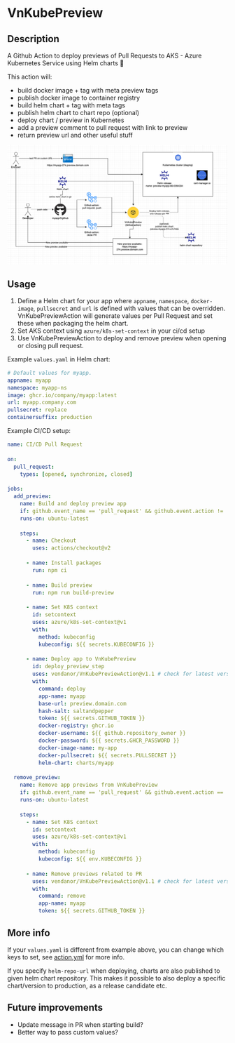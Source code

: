 # VnKubePreview

## Description
A Github Action to deploy previews of Pull Requests to AKS - Azure Kubernetes Service using Helm charts 🚀

This action will:
 - build docker image + tag with meta preview tags
 - publish docker image to container registry
 - build helm chart + tag with meta tags
 - publish helm chart to chart repo (optional)
 - deploy chart / preview in Kubernetes
 - add a preview comment to pull request with link to preview
 - return preview url and other useful stuff

![illustration](illustration.png)

## Usage
1. Define a Helm chart for your app where `appname`, `namespace`, `docker-image`, `pullsecret` and `url` is defined
with values that can be overridden. VnKubePreviewAction will generate values per Pull Request
and set these when packaging the helm chart.
2. Set AKS context using `azure/k8s-set-context` in your ci/cd setup
3. Use VnKubePreviewAction to deploy and remove preview when opening or closing pull request.

Example `values.yaml` in Helm chart:
```yaml
# Default values for myapp.
appname: myapp
namespace: myapp-ns
image: ghcr.io/company/myapp:latest
url: myapp.company.com
pullsecret: replace
containersuffix: production
```

Example CI/CD setup:
```yaml
name: CI/CD Pull Request

on:
  pull_request:
    types: [opened, synchronize, closed]

jobs:
  add_preview:
    name: Build and deploy preview app
    if: github.event_name == 'pull_request' && github.event.action != 'closed'
    runs-on: ubuntu-latest

    steps:
      - name: Checkout
        uses: actions/checkout@v2

      - name: Install packages
        run: npm ci

      - name: Build preview
        run: npm run build-preview

      - name: Set K8S context
        id: setcontext
        uses: azure/k8s-set-context@v1
        with:
          method: kubeconfig
          kubeconfig: ${{ secrets.KUBECONFIG }}

      - name: Deploy app to VnKubePreview
        id: deploy_preview_step
        uses: vendanor/VnKubePreviewAction@v1.1 # check for latest version
        with:
          command: deploy
          app-name: myapp
          base-url: preview.domain.com
          hash-salt: saltandpepper
          token: ${{ secrets.GITHUB_TOKEN }}
          docker-registry: ghcr.io
          docker-username: ${{ github.repository_owner }}
          docker-password: ${{ secrets.GHCR_PASSWORD }}
          docker-image-name: my-app
          docker-pullsecret: ${{ secrets.PULLSECRET }}
          helm-chart: charts/myapp

  remove_preview:
    name: Remove app previews from VnKubePreview
    if: github.event_name == 'pull_request' && github.event.action == 'closed'
    runs-on: ubuntu-latest

    steps:
      - name: Set K8S context
        id: setcontext
        uses: azure/k8s-set-context@v1
        with:
          method: kubeconfig
          kubeconfig: ${{ env.KUBECONFIG }}

      - name: Remove previews related to PR
        uses: vendanor/VnKubePreviewAction@v1.1 # check for latest version
        with:
          command: remove
          app-name: myapp
          token: ${{ secrets.GITHUB_TOKEN }}
```

## More info
If your `values.yaml` is different from example above, you can change which keys to set, see [action.yml](action.yml) for more info.

If you specify `helm-repo-url` when deploying, charts are also published to given helm chart repository.
This makes it possible to also deploy a specific chart/version to production, as a release candidate etc.

## Future improvements
- Update message in PR when starting build?
- Better way to pass custom values?

